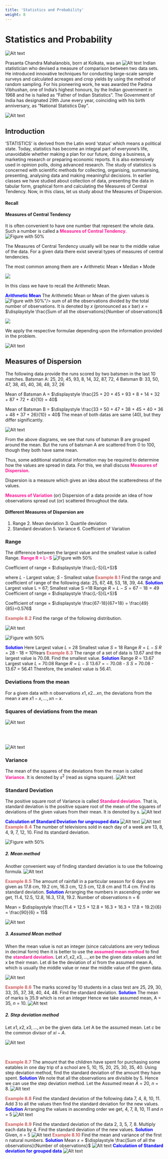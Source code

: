 ```yaml
---
title: 'Statistics and Probability'
weight: 8
---
```


# Statistics and Probability

![Alt text](image-1.png)

Prasanta Chandra Mahalanobis, born at Kolkata, was an ![Alt text](image1.png)
Indian statistician who devised a measure of comparison between two data sets. He introduced innovative techniques for conducting large-scale sample surveys and calculated acreages and crop yields by using the method of random sampling. For his pioneering work, he was awarded the Padma Vibhushan, one of India’s highest honours, by the Indian government in 1968 and he is hailed as “Father of Indian Statistics”. The Government of India has designated 29th June every year, coinciding with his birth anniversary, as “National Statistics Day”.


![Alt text](image-2.png)

## Introduction
‘STATISTICS’ is derived from the Latin word ‘status’ which means a political state. 
Today, statistics has become an integral part of everyone’s life, unavoidable whether making a plan for our future, doing a business, a marketing research or preparing economic 
reports. It is also extensively used in opinion polls, doing advanced research. The study of statistics is concerned with scientific methods for collecting, organising, summarising, 
presenting, analysing data and making meaningful decisions. In earlier classes we have studied about collection of data, presenting the data in tabular form, graphical form and calculating the Measures of Central Tendency. Now, in this class, let us study about the Measures of Dispersion.



#### Recall
#### Measures of Central Tendency

It is often convenient to have one number that represent the whole data. Such a number is called a **<span style="color:deeppink">Measures of Central Tendency.</span>**
![Figure with 50%](image-3.png "w-50 float-right")
<p>The Measures of Central Tendency usually will be 
near to the middle value of the data. For a given data there 
exist several types of measures of central tendencies.
<p>The most common among them are
• Arithmetic Mean • Median • Mode</p>

![](image27.png)

In this class we have to recall the Arithmetic Mean.

**<span style="color:blue">Arithmetic Mean</span>**
The Arithmetic Mean or Mean of the given values is ![Figure with 50%](image-4.png "float-right")"/> sum of all the observations divided by the total number of observations. It is denoted by $x$ (pronounced as $x$ bar)
$x$ = $\displaystyle \frac{Sum of all the observations}{Number of observations}$

![](image26.png)

We apply the respective formulae depending upon the information provided in the problem.
<br>



![Alt text](image-5.png)


<!-- **<span style="color:purple">8.2 Measures of Dispersion</span>**  -->
## Measures of Dispersion
The following data provide the runs scored by two batsmen in the last 10 matches.
Batsman A: 25, 20, 45, 93, 8, 14, 32, 87, 72, 4
Batsman B: 33, 50, 47, 38, 45, 40, 36, 48, 37, 26

Mean of Batsman A = $\displaystyle \frac{25 + 20 + 45 + 93 + 8 + 14 + 32 + 87 + 72 + 4}{10} = 40$

Mean of Batsman B = $\displaystyle \frac{33 + 50 + 47 + 38 + 45 + 40 + 36 + 48 + 37 + 26}{10} = 40$
The mean of both datas are same (40), but they differ significantly.

![Alt text](image5.png)
<!-- **<span style="color:skyblue">Fig. 8.1(a)</span>**  -->

<!-- **<span style="color:skyblue">Fig. 8.1(b)</span>** -->

From the above diagrams, we see that runs of batsman B are grouped around the mean. But the runs of batsman A are scattered from 0 to 100, though they both have same mean.

Thus, some additional statistical information may be required to determine how the values are spread in data. For this, we shall discuss **<span style="color:deeppink">Measures of Dispersion.</span>**

Dispersion is a measure which gives an idea about the scatteredness of the values.

**<span style="color:deeppink">Measures of Variation</span>** (or) Dispersion of a data provide an idea of how observations spread out (or) scattered throughout the data.

#### Different Measures of Dispersion are
1. Range 2. Mean deviation 3. Quartile deviation
4. Standard deviation 5. Variance 6. Coefficient of Variation

### Range

<!-- **<span style="color:blue">8.2.1 Range</span>** -->
The difference between the largest value and the smallest value is called Range.
**<span style="color:Deeppink">Range R = L– S</span>**
![Figure with 50%](image6.png "w-50 float-right")

Coefficient of range = $\displaystyle \frac{L-S}{L+S}$

where $L$ - Largest value; $S$ - Smallest value
**<span style="color:indianred">Example 8.1</span>** Find the range and coefficient of range of
the following data: 25, 67, 48, 53, 18, 39, 44.
**<span style="color:blue">Solution</span>** Largest value L = 67; Smallest value S =18
Range $R= L-S = 67-18 = 49$ 
Coefficient of range = $\displaystyle \frac{L-S}{L+S}$

Coefficient of range = $\displaystyle \frac{67-18}{67+18} = \frac{49}{85}=0.576$ 


**<span style="color:indianred">Example 8.2</span>** Find the range of the following distribution.

![Alt text](image7.png)


![Figure with 50%](image8.png "w-50 float-right")

**<span style="color:blue">Solution</span>** Here Largest value $L$ = 28
             Smallest value $S$ = 18
                      Range $R = L - S$
                            $R$ = 28 - 18 = 10Years
**<span style="color:indianred">Example 8.3</span>** The range of a set of data is 13.67 and the largest value is 70.08. Find the smallest value.
**<span style="color:blue">Solution</span>** Range $R$ = 13.67
 Largest value $L$ = 70.08
         Range $R = L - S$
           13.67 = − 70.08 - $S$
               $S$ = 70.08 - 13.67 = 56.41
Therefore, the smallest value is 56.41.

### Deviations from the mean
<!-- **<span style="color:blue">8.2.2 Deviations from the mean</span>** -->
For a given data with n observations $x1, x2 ...xn$, the deviations from the mean $x$ are 
$x1-x, ...,xn-x$.
### Squares of deviations from the mean
<!-- **<span style="color:blue">8.2.3 Squares of deviations from the mean</span>** -->
![Alt text](image13.png)

<br>
<br>

![Alt text](image9.png)
<!-- **<span style="color:blue">8.2.4 Variance</span>**  -->
### Variance
The mean of the squares of the deviations from the mean is called **<span style="color:deeppink">Variance</span>**.
It is denoted by $s^2$ (read as sigma square).
![Alt text](image10.png)
### Standard Deviation
<!-- **<span style="color:blue">8.2.5 Standard Deviation</span>** -->
The positive square root of Variance is called **<span style="color:deeppink">Standard deviation</span>**. That is, standard deviation is the positive square root of the mean of the squares of deviations of the given values from their mean. It is denoted by s.
![Alt text](image11.png)

**<span style="color:blue">Calculation of Standard Deviation for ungrouped data</span>**
![Alt text](image12.png)
![Alt text](image14.png)
**<span style="color:indianred">Example 8.4</span>** The number of televisions sold in each day of a week are 13, 8, 4, 9, 7, 12, 10. Find its standard deviation.

![Figure with 50%](image15.png "w-50 float-right")

##### 2. Mean method
Another convenient way of finding standard deviation is to use the following formula.
![Alt text](image16.png)

**<span style="color:indianred">Example 8.5</span>** The amount of rainfall in a particular season for 6 days are given as 17.8 cm, 19.2 cm, 16.3 cm, 12.5 cm, 12.8 cm and 11.4 cm. Find its standard deviation.
**<span style="color:blue">Solution</span>**  Arranging the numbers in ascending order we get, 11.4, 12.5, 12.8, 16.3, 17.8, 19.2. Number of observations n = 6

Mean = $\displaystyle \frac{11.4 + 12.5 + 12.8 + 16.3 + 16.3 + 17.8 + 19.2}{6} = \frac{90}{6} = 15$


![Alt text](image17.png)
##### 3. Assumed Mean method  
When the mean value is not an integer (since calculations are very tedious in decimal form) then it is better to use the **<span style="color:deeppink">assumed mean method</span>** to find the **<span style="color:deeppink">standard deviation</span>**.
Let $x1, x2, x3, ...,xn$ be the given data values and let x be their mean.
Let di be the deviation of $xi$
 from the assumed mean A, which is usually the middle 
value or near the middle value of the given data.

![Alt text](image18.png)

**<span style="color:indianred">Example 8.6</span>**  The marks scored by 10 students in a class test are 25, 29, 30, 33, 35, 37, 38, 40, 44, 48. Find the standard deviation.
**<span style="color:blue">Solution</span>** The mean of marks is 35.9 which is not an integer Hence we take assumed mean, A = 35, $n$ = 10.
![Alt text](image19.png)

##### 2. Step deviation method
Let $x1, x2, x3, ...,xn$ be the given data. Let A be the assumed mean.
Let $c$ be the common divisor of $xi - A$.

![Alt text](image20.png)

<br>

**<span style="color:indianred">Example 8.7</span>** The amount that the children have spent for purchasing some eatables in 
one day trip of a school are 5, 10, 15, 20, 25, 30, 35, 40. Using step deviation method, find 
the standard deviation of the amount they have spent.
**<span style="color:blue">Solution</span>** We note that all the observations are divisible by 5. Hence we can use the step 
deviation method. Let the Assumed mean $A$ = 20, $n$ = 8.
![Alt text](image21.png)

**<span style="color:indianred">Example 8.8</span>** Find the standard deviation of the following data 7, 4, 8, 10, 11. Add 3 to all the values then find the standard deviation for the new values.
**<span style="color:blue">Solution</span>** Arranging the values in ascending order we get, 4, 7, 8, 10, 11 and $n$ = 5
![Alt text](image22.png)

**<span style="color:indianred">Example 8.9</span>** Find the standard deviation of the data 2, 3, 5, 7, 8. Multiply each data by 4.
Find the standard deviation of the new values.
**<span style="color:blue">Solution</span>** Given, $n$ = 5
![Alt text](image23.png)
**<span style="color:indianred">Example 8.10</span>** Find the mean and variance of the first n natural numbers.
**<span style="color:blue">Solution</span>** Mean $x$ = $\displaystyle \frac{Sum of all the observations}{Number of observations}$
![Alt text](image24.png)
**<span style="color:blue">Calculation of Standard deviation for grouped data</span>**
![Alt text](image25.png)



  